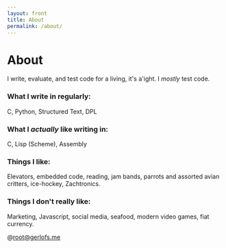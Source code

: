 ```yaml
---
layout: front
title: About
permalink: /about/
---
```

# About

I write, evaluate, and test code for a living, it's a'ight. I _mostly_ test code.

### What I write in regularly: 
C, Python, Structured Text, DPL

### What I _actually_ like writing in:
C, Lisp (Scheme), Assembly

### Things I like: 
Elevators, embedded code, reading, jam bands, parrots and assorted avian critters, ice-hockey, Zachtronics. 

### Things I don't really like:
Marketing, Javascript, social media, seafood, modern video games, fiat currency.



@[root@gerlofs.me](mailto:root@gerlofs.me)
 
